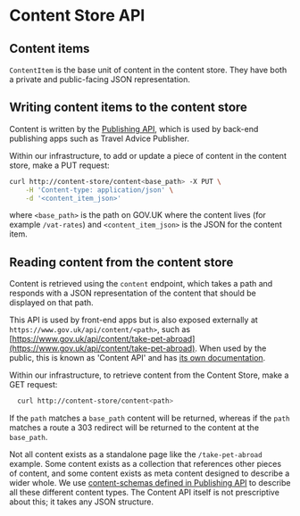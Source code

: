 # Content Store API

## Content items

`ContentItem` is the base unit of content in the content store. They have both a private and public-facing JSON representation.

## Writing content items to the content store

Content is written by the [Publishing API](https://docs.publishing.service.gov.uk/apps/publishing-api.html), which is used by back-end publishing apps such as Travel Advice Publisher.

Within our infrastructure, to add or update a piece of content in the content store, make a PUT request:

``` sh
curl http://content-store/content<base_path> -X PUT \
    -H 'Content-type: application/json' \
    -d '<content_item_json>'
```

where `<base_path>` is the path on GOV.UK where the content lives (for example `/vat-rates`) and `<content_item_json>` is the JSON for the content item.

## Reading content from the content store

Content is retrieved using the `content` endpoint, which takes a path and responds with a JSON representation of the content that should be displayed on that path.

This API is used by front-end apps but is also exposed externally at `https://www.gov.uk/api/content/<path>`, such as [https://www.gov.uk/api/content/take-pet-abroad](https://www.gov.uk/api/content/take-pet-abroad). When used by the public, this is known as 'Content API' and has [its own documentation](https://content-api.publishing.service.gov.uk/).

Within our infrastructure, to retrieve content from the Content Store, make a GET request:

``` sh
  curl http://content-store/content<path>
```

If the `path` matches a `base_path` content will be returned, whereas if the `path` matches a route a 303 redirect will be returned to the content at the `base_path`.

Not all content exists as a standalone page like the `/take-pet-abroad` example. Some content exists as a collection that references other pieces of content, and some content exists as meta content designed to describe a wider whole. We use [content-schemas defined in Publishing API](https://github.com/alphagov/publishing-api/tree/main/content_schemas) to describe all these different content types. The Content API itself is not prescriptive about this; it takes any JSON structure.
